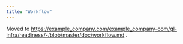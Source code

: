 ```yaml
---
title: "Workflow"
---
```


Moved to https://example_company.com/example_company-com/gl-infra/readiness/-/blob/master/doc/workflow.md .
